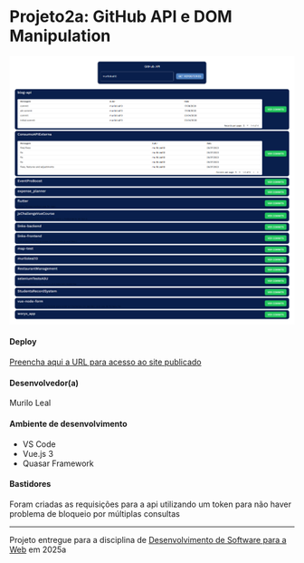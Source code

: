 # Projeto2a: GitHub API e DOM Manipulation

![Screenshot do projeto parcial](img/page.png)

#### Deploy

[Preencha aqui a URL para acesso ao site publicado](https://github-api-murilo.netlify.app)

#### Desenvolvedor(a)

Murilo Leal

#### Ambiente de desenvolvimento

- VS Code
- Vue.js 3
- Quasar Framework

#### Bastidores

Foram criadas as requisições para a api utilizando um token para não haver problema de bloqueio por múltiplas consultas

---

Projeto entregue para a disciplina de [Desenvolvimento de Software para a Web](http://github.com/andreainfufsm/elc1090-2025a) em 2025a
